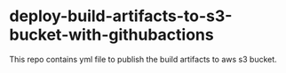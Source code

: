 # deploy-build-artifacts-to-s3-bucket-with-githubactions
This repo contains yml file to publish the build artifacts to aws s3 bucket.

